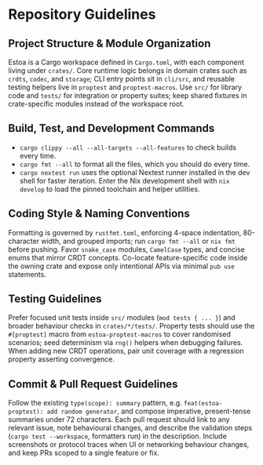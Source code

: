 # Repository Guidelines

## Project Structure & Module Organization
Estoa is a Cargo workspace defined in `Cargo.toml`, with each component living under `crates/`. Core runtime logic belongs in domain crates such as `crdts`, `codec`, and `storage`; CLI entry points sit in `cli/src`, and reusable testing helpers live in `proptest` and `proptest-macros`. Use `src/` for library code and `tests/` for integration or property suites; keep shared fixtures in crate-specific modules instead of the workspace root.

## Build, Test, and Development Commands
- `cargo clippy --all --all-targets --all-features` to check builds every time.
- `cargo fmt --all` to format all the files, which you should do every time.
- `cargo nextest run` uses the optional Nextest runner installed in the dev shell for faster iteration.
Enter the Nix development shell with `nix develop` to load the pinned toolchain and helper utilities.

## Coding Style & Naming Conventions
Formatting is governed by `rustfmt.toml`, enforcing 4-space indentation, 80-character width, and grouped imports; run `cargo fmt --all` or `nix fmt` before pushing. Favor `snake_case` modules, `CamelCase` types, and concise enums that mirror CRDT concepts. Co-locate feature-specific code inside the owning crate and expose only intentional APIs via minimal `pub use` statements.

## Testing Guidelines
Prefer focused unit tests inside `src/` modules (`mod tests { ... }`) and broader behaviour checks in `crates/*/tests/`. Property tests should use the `#[proptest]` macro from `estoa-proptest-macros` to cover randomised scenarios; seed determinism via `rng()` helpers when debugging failures. When adding new CRDT operations, pair unit coverage with a regression property asserting convergence.

## Commit & Pull Request Guidelines
Follow the existing `type(scope): summary` pattern, e.g. `feat(estoa-proptest): add random generator`, and compose imperative, present-tense summaries under 72 characters. Each pull request should link to any relevant issue, note behavioural changes, and describe the validation steps (`cargo test --workspace`, formatters run) in the description. Include screenshots or protocol traces when UI or networking behaviour changes, and keep PRs scoped to a single feature or fix.
